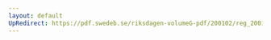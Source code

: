 ```yaml
---
layout: default
UpRedirect: https://pdf.swedeb.se/riksdagen-volumeG-pdf/200102/reg_200102/reg_200102_0254.pdf
---
```

